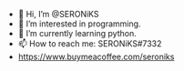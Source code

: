 - 👋 Hi, I’m @SERONiKS
- 👀 I’m interested in programming.
- 🌱 I’m currently learning python.
- 📫 How to reach me: SERONiKS#7332
- https://www.buymeacoffee.com/seroniks

<!---
SERONiKS/SERONiKS is a ✨ special ✨ repository because its `README.md` (this file) appears on your GitHub profile.
You can click the Preview link to take a look at your changes.
--->
